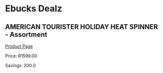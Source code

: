 
# Ebucks Dealz
## AMERICAN TOURISTER HOLIDAY HEAT SPINNER - Assortment
[Product Page](https://www.ebucks.com/web/shop/productSelected.do?prodId=995576769&catId=842826930)

Price: R1599.00

Savings: 200.0


	